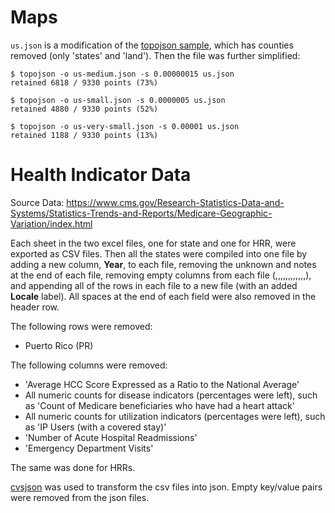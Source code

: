 # Maps

`us.json` is a modification of the [topojson sample](https://github.com/mbostock/topojson/blob/master/examples/topo/us-10m.json), which has counties removed (only 'states' and 'land'). Then the file was further simplified:

    $ topojson -o us-medium.json -s 0.00000015 us.json
    retained 6818 / 9330 points (73%)
    
    $ topojson -o us-small.json -s 0.0000005 us.json
    retained 4880 / 9330 points (52%)
    
    $ topojson -o us-very-small.json -s 0.00001 us.json
    retained 1188 / 9330 points (13%)
    
# Health Indicator Data

Source Data:  https://www.cms.gov/Research-Statistics-Data-and-Systems/Statistics-Trends-and-Reports/Medicare-Geographic-Variation/index.html

Each sheet in the two excel files, one for state and one for HRR, were exported as CSV files. Then all the states were compiled into one file by adding a new column, **Year**, to each file, removing the unknown and notes at the end of each file, removing empty columns from each file (,,,,,,,,,,,,), and appending all of the rows in each file to a new file (with an added **Locale** label). All spaces at the end of each field were also removed in the header row.

The following rows were removed:

* Puerto Rico (PR)

The following columns were removed:

* 'Average HCC Score Expressed as a Ratio to the National Average'
* All numeric counts for disease indicators (percentages were left), such as 'Count of Medicare beneficiaries who have had a heart attack'
* All numeric counts for utilization indicators (percentages were left), such as 'IP Users (with a covered stay)'
* 'Number of Acute Hospital Readmissions'
* 'Emergency Department Visits'

The same was done for HRRs. 

[cvsjson](http://csvkit.readthedocs.org/en/latest/scripts/csvjson.html) was used to transform the csv files into json. Empty key/value pairs were removed from the json files.